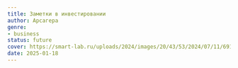 ```yaml
---
title: Заметки в инвестировании
author: Арсагера
genre:
- business
status: future
cover: https://smart-lab.ru/uploads/2024/images/20/43/53/2024/07/11/69162c.png
date: 2025-01-18
---
```


